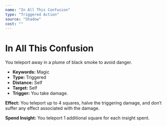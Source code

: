 ```yaml
---
name: "In All This Confusion"
type: "Triggered Action"
source: "Shadow"
cost: ""
---
```


# In All This Confusion

You teleport away in a plume of black smoke to avoid danger.

- **Keywords:** Magic
- **Type:** Triggered
- **Distance:** Self
- **Target:** Self
- **Trigger:** You take damage.

**Effect:** You teleport up to 4 squares, halve the triggering damage, and don’t suffer any effect associated with the damage.

**Spend Insight:** You teleport 1 additional square for each insight spent.
